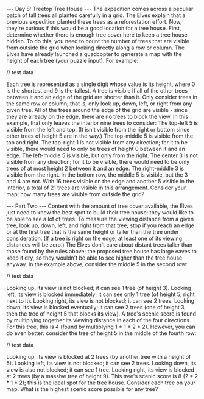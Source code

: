 --- Day 8: Treetop Tree House ---
The expedition comes across a peculiar patch of tall trees all planted carefully in a grid. The Elves explain that a previous expedition planted these trees as a reforestation effort. Now, they're curious if this would be a good location for a tree house.
First, determine whether there is enough tree cover here to keep a tree house hidden. To do this, you need to count the number of trees that are visible from outside the grid when looking directly along a row or column.
The Elves have already launched a quadcopter to generate a map with the height of each tree (your puzzle input). For example:

// test data

Each tree is represented as a single digit whose value is its height, where 0 is the shortest and 9 is the tallest.
A tree is visible if all of the other trees between it and an edge of the grid are shorter than it. Only consider trees in the same row or column; that is, only look up, down, left, or right from any given tree.
All of the trees around the edge of the grid are visible - since they are already on the edge, there are no trees to block the view. In this example, that only leaves the interior nine trees to consider:
The top-left 5 is visible from the left and top. (It isn't visible from the right or bottom since other trees of height 5 are in the way.)
The top-middle 5 is visible from the top and right.
The top-right 1 is not visible from any direction; for it to be visible, there would need to only be trees of height 0 between it and an edge.
The left-middle 5 is visible, but only from the right.
The center 3 is not visible from any direction; for it to be visible, there would need to be only trees of at most height 2 between it and an edge.
The right-middle 3 is visible from the right.
In the bottom row, the middle 5 is visible, but the 3 and 4 are not.
With 16 trees visible on the edge and another 5 visible in the interior, a total of 21 trees are visible in this arrangement.
Consider your map; how many trees are visible from outside the grid?

--- Part Two ---
Content with the amount of tree cover available, the Elves just need to know the best spot to build their tree house: they would like to be able to see a lot of trees.
To measure the viewing distance from a given tree, look up, down, left, and right from that tree; stop if you reach an edge or at the first tree that is the same height or taller than the tree under consideration. (If a tree is right on the edge, at least one of its viewing distances will be zero.)
The Elves don't care about distant trees taller than those found by the rules above; the proposed tree house has large eaves to keep it dry, so they wouldn't be able to see higher than the tree house anyway.
In the example above, consider the middle 5 in the second row:

// test data

Looking up, its view is not blocked; it can see 1 tree (of height 3).
Looking left, its view is blocked immediately; it can see only 1 tree (of height 5, right next to it).
Looking right, its view is not blocked; it can see 2 trees.
Looking down, its view is blocked eventually; it can see 2 trees (one of height 3, then the tree of height 5 that blocks its view).
A tree's scenic score is found by multiplying together its viewing distance in each of the four directions. For this tree, this is 4 (found by multiplying 1 * 1 * 2 * 2).
However, you can do even better: consider the tree of height 5 in the middle of the fourth row:

// test data

Looking up, its view is blocked at 2 trees (by another tree with a height of 5).
Looking left, its view is not blocked; it can see 2 trees.
Looking down, its view is also not blocked; it can see 1 tree.
Looking right, its view is blocked at 2 trees (by a massive tree of height 9).
This tree's scenic score is 8 (2 * 2 * 1 * 2); this is the ideal spot for the tree house.
Consider each tree on your map. What is the highest scenic score possible for any tree?